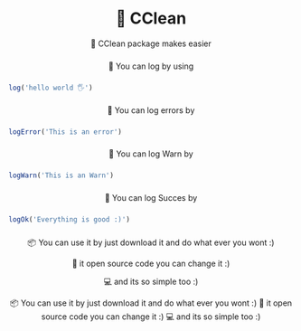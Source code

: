 <h1 align="center">🎉 CClean</h1>

<div align="center">
    🎉 CClean package makes easier
</div>

###

<div align="center">
    📂 You can log by using
</div>

###

```js
log('hello world 🖐')
```
###

<div align="center">
    📂 You can log errors by
</div>

###

```js
logError('This is an error')
```
###

<div align="center">
    📂 You can log Warn by
</div>

###

```js
logWarn('This is an Warn')
```
###

<div align="center">
    📂 You can log Succes by
</div>

###
```js
logOk('Everything is good :)')
```
###
<p align="center">📦 You can use it by just download it and do what ever you wont :)</p>
<p align="center">📕 it open source code you can change it :)</p>
<p align="center">💻 and its so simple too :)</p>


<div align="center">
    📦 You can use it by just download it and do what ever you wont :)
    📕 it open source code you can change it :)
    💻 and its so simple too :)
</div>


